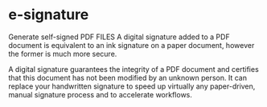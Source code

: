 # e-signature
Generate self-signed PDF FILES
A digital signature added to a PDF document is equivalent to an ink signature on a paper document, however the former is much more secure. 

A digital signature guarantees the integrity of a PDF document and certifies that this document has not been modified by an unknown person. It can replace your handwritten signature to speed up virtually any paper-driven, manual signature process and to accelerate workflows.
